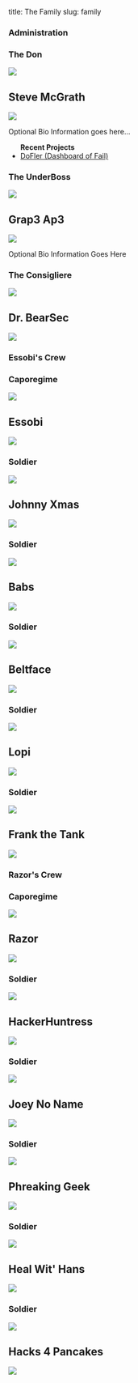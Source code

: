 title: The Family
slug: family

<div class="aside family-team">
    <h3>Administration</h3>
    <div class="aside family-person">
        <h3>The Don</h3>
        <img class="profile" src="https://pbs.twimg.com/profile_images/1847507119/steve_bigger.png" />
        <h2>Steve McGrath</h2>
        <a href="http://twitter.com/stevemcgrath"><img class="social" src="/theme/images/social/com.twitter.android.png"></a>
        <p>Optional Bio Information goes here...</p>
        <ul><strong>Recent Projects</strong>
            <li><a href="http://github.com/stevemcgrath/dofler">DoFler (Dashboard of Fail)</a></li>
        </ul>
    </div>
    <div class="aside family-person">
        <h3>The UnderBoss</h3>
        <img class="profile" src="https://pbs.twimg.com/profile_images/3269105045/c7ea7cf26df7badd54582e87a13ce6f0_bigger.jpeg" />
        <h2>Grap3 Ap3</h2>
        <a href="http://twitter.com/grap3_ap3"><img class="social" src="/theme/images/social/com.twitter.android.png"></a>
        <p>Optional Bio Information Goes Here</p>
    </div>
    <div class="aside family-person">
        <h3>The Consigliere</h3>
        <img class="profile" src="https://pbs.twimg.com/profile_images/428322190279188480/1Db59tES.jpeg" />
        <h2>Dr. BearSec</h2>
        <a href="http://twitter.com/drbearsec"><img class="social" src="/theme/images/social/com.twitter.android.png"></a>
    </div>
</div>

<div class="aside family-team">
    <h3>Essobi's Crew</h3>
    <div class="aside family-person">
        <h3>Caporegime</h3>
        <img class="profile" src="https://pbs.twimg.com/profile_images/3078638447/dcba0e8acc11e92b36f7215d329a1f38_bigger.jpeg" />
        <h2>Essobi</h2>
        <a href="http://twitter.com/essobi"><img class="social" src="/theme/images/social/com.twitter.android.png"></a>
    </div>
    <div class="aside family-person">
        <h3>Soldier</h3>
        <img class="profile" src="https://pbs.twimg.com/profile_images/2382509243/ph9nrn1w45aqbu4au3hm_bigger.gif" />
        <h2>Johnny Xmas</h2>
        <a href="http://twitter.com/J0hnnyXm4s"><img class="social" src="/theme/images/social/com.twitter.android.png"></a>
    </div>
    <div class="aside family-person">
        <h3>Soldier</h3>
        <img class="profile" src="https://pbs.twimg.com/profile_images/3608979320/8404ab1be1e2e61964ac3f7f50f32aaa_bigger.jpeg" />
        <h2>Babs</h2>
        <a href="http://twitter.com/Babs0Matic"><img class="social" src="/theme/images/social/com.twitter.android.png"></a>
    </div>
    <div class="aside family-person">
        <h3>Soldier</h3>
        <img class="profile" src="https://pbs.twimg.com/profile_images/421297942620684289/1CsIKEg5.png" />
        <h2>Beltface</h2>
        <a href="http://twitter.com/B31tf4c3"><img class="social" src="/theme/images/social/com.twitter.android.png"></a>
    </div>
    <div class="aside family-person">
        <h3>Soldier</h3>
        <img class="profile" src="https://pbs.twimg.com/profile_images/1184797963/me_bigger.jpg" />
        <h2>Lopi</h2>
        <a href="http://twitter.com/_Lopi_"><img class="social" src="/theme/images/social/com.twitter.android.png"></a>
    </div>
    <div class="aside family-person">
        <h3>Soldier</h3>
        <img class="profile" src="https://pbs.twimg.com/profile_images/423616108944318464/hDl1TiNK.jpeg" />
        <h2>Frank the Tank</h2>
        <a href="http://twitter.com/TheDevilsVoice"><img class="social" src="/theme/images/social/com.twitter.android.png"></a>
    </div>
</div>

<div class="aside family-team">
    <h3>Razor's Crew</h3>
    <div class="aside family-person">
        <h3>Caporegime</h3>
        <img class="profile" src="https://pbs.twimg.com/profile_images/378800000530639680/6242937fb22f533b1b85fde3b7c1959d_bigger.jpeg" />
        <h2>Razor</h2>
        <a href="http://twitter.com/RazorEQX"><img class="social" src="/theme/images/social/com.twitter.android.png"></a>
    </div>
    <div class="aside family-person">
        <h3>Soldier</h3>
        <img class="profile" src="https://pbs.twimg.com/profile_images/427814073686704128/VfNmNhTU.jpeg" />
        <h2>HackerHuntress</h2>
        <a href="http://twitter.com/HackerHuntress"><img class="social" src="/theme/images/social/com.twitter.android.png"></a>
    </div>
    <div class="aside family-person">
        <h3>Soldier</h3>
        <img class="profile" src="https://pbs.twimg.com/profile_images/378800000533779266/0fef7633ad965088c33ed494abaa6608_bigger.jpeg" />
        <h2>Joey No Name</h2>
        <a href="http://twitter.com/jordanrog"><img class="social" src="/theme/images/social/com.twitter.android.png"></a>
    </div>
    <div class="aside family-person">
        <h3>Soldier</h3>
        <img class="profile" src="https://pbs.twimg.com/profile_images/378800000449235157/70105cab4ef26f163ef2e219e001a372_bigger.png" />
        <h2>Phreaking Geek</h2>
        <a href="http://twitter.com/PhreakingGeek"><img class="social" src="/theme/images/social/com.twitter.android.png"></a>
    </div>
    <div class="aside family-person">
        <h3>Soldier</h3>
        <img class="profile" src="https://pbs.twimg.com/profile_images/378800000055116024/fac1ba6cdb2125936e6adfdd19bb7c8d_bigger.jpeg" />
        <h2>Heal Wit' Hans</h2>
        <a href="http://twitter.com/DSchwartzberg"><img class="social" src="/theme/images/social/com.twitter.android.png"></a>
    </div>
    <div class="aside family-person">
        <h3>Soldier</h3>
        <img class="profile" src="https://pbs.twimg.com/profile_images/2279523368/kysdvee37wwwxjk0vxsm_bigger.jpeg" />
        <h2>Hacks 4 Pancakes</h2>
        <a href="http://twitter.com/hacks4pancakes"><img class="social" src="/theme/images/social/com.twitter.android.png"></a>
    </div>
</div>